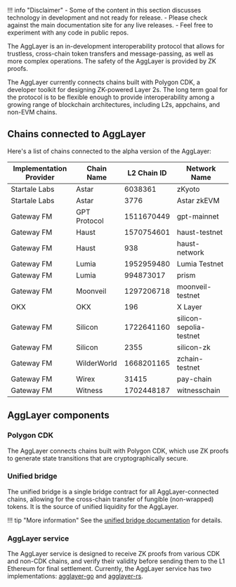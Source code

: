 !!! info "Disclaimer"
    - Some of the content in this section discusses technology in development and not ready for release.
    - Please check against the main documentation site for any live releases.
    - Feel free to experiment with any code in public repos.

The AggLayer is an in-development interoperability protocol that allows for trustless, cross-chain token transfers and message-passing, as well as more complex operations. The safety of the AggLayer is provided by ZK proofs. 

The AggLayer currently connects chains built with Polygon CDK, a developer toolkit for designing ZK-powered Layer 2s. The long term goal for the protocol is to be flexible enough to provide interoperability among a growing range of blockchain architectures, including L2s, appchains, and non-EVM chains.

## Chains connected to AggLayer

Here's a list of chains connected to the alpha version of the AggLayer:


| Implementation Provider | Chain Name | L2 Chain ID |Network Name           |
| ------------------ | ------------- | ----------- | ----------------------- |
| Startale Labs      | Astar         | 6038361     | zKyoto                  |
| Startale Labs      | Astar         | 3776        | Astar zkEVM             |
| Gateway FM         | GPT Protocol  | 1511670449  | gpt-mainnet             |
| Gateway FM         | Haust         | 1570754601  | haust-testnet           |
| Gateway FM         | Haust         | 938        | haust-network           |
| Gateway FM         | Lumia         | 1952959480  | Lumia Testnet           |
| Gateway FM         | Lumia         | 994873017   | prism                   |
| Gateway FM         | Moonveil      | 1297206718  | moonveil-testnet        |
| OKX                | OKX           | 196         | X Layer                 |
| Gateway FM         | Silicon       | 1722641160  | silicon-sepolia-testnet |
| Gateway FM         | Silicon       | 2355        | silicon-zk              |
| Gateway FM         | WilderWorld   | 1668201165  | zchain-testnet          |  
| Gateway FM         | Wirex         | 31415       | pay-chain               |
| Gateway FM         | Witness       | 1702448187  | witnesschain            |

## AggLayer components

### Polygon CDK

The AggLayer connects chains built with Polygon CDK, which use ZK proofs to generate state transitions that are cryptographically secure. 

### Unified bridge

The unified bridge is a single bridge contract for all AggLayer-connected chains, allowing for the cross-chain transfer of fungible (non-wrapped) tokens. It is the source of unified liquidity for the AggLayer. 

!!! tip "More information"
    See the [unified bridge documentation](unified-bridge.md) for details. 

### AggLayer service

The AggLayer service is designed to receive ZK proofs from various CDK and non-CDK chains, and verify their validity before sending them to the L1 Ethereum for final settlement. Currently, the AggLayer service has two implementations: [agglayer-go](agglayer-go.md) and [agglayer-rs](agglayer-rs.md).
